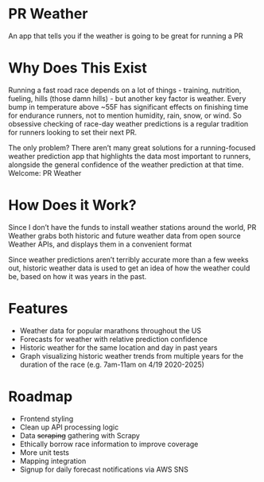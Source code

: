 # PR Weather

An app that tells you if the weather is going to be great for running a PR
  

# Why Does This Exist

Running a fast road race depends on a lot of things - training, nutrition, fueling, hills (those damn hills) - but another key factor is weather. Every bump in temperature above ~55F has significant effects on finishing time for endurance runners, not to mention humidity, rain, snow, or wind. So obsessive checking of race-day weather predictions is a regular tradition for runners looking to set their next PR. 

The only problem? There aren’t many great solutions for a running-focused weather prediction app that highlights the data most important to runners, alongside the general confidence of the weather prediction at that time. Welcome: PR Weather
  

# How Does it Work?

Since I don’t have the funds to install weather stations around the world, PR Weather grabs both historic and future weather data from open source Weather APIs, and displays them in a convenient format

Since weather predictions aren’t terribly accurate more than a few weeks out, historic weather data is used to get an idea of how the weather could be, based on how it was years in the past.
  

# Features

- Weather data for popular marathons throughout the US
- Forecasts for weather with relative prediction confidence
- Historic weather for the same location and day in past years
- Graph visualizing historic weather trends from multiple years for the duration of the race (e.g. 7am-11am on 4/19 2020-2025)
  

# Roadmap

- Frontend styling
- Clean up API processing logic
- Data ~~scraping~~ gathering with Scrapy
- Ethically borrow race information to improve coverage
- More unit tests
- Mapping integration
- Signup for daily forecast notifications via AWS SNS